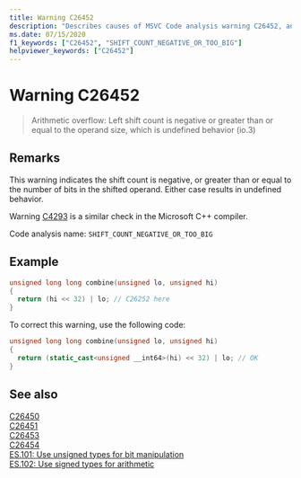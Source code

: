 ```yaml
---
title: Warning C26452
description: "Describes causes of MSVC Code analysis warning C26452, and how to fix the issue."
ms.date: 07/15/2020
f1_keywords: ["C26452", "SHIFT_COUNT_NEGATIVE_OR_TOO_BIG"]
helpviewer_keywords: ["C26452"]
---
```

# Warning C26452

> Arithmetic overflow: Left shift count is negative or greater than or equal to the operand size, which is undefined behavior (io.3)

## Remarks

This warning indicates the shift count is negative, or greater than or equal to the number of bits in the shifted operand. Either case results in undefined behavior.

Warning [C4293](../error-messages/compiler-warnings/compiler-warning-level-1-c4293.md) is a similar check in the Microsoft C++ compiler.

Code analysis name: `SHIFT_COUNT_NEGATIVE_OR_TOO_BIG`

## Example

```cpp
unsigned long long combine(unsigned lo, unsigned hi)
{
  return (hi << 32) | lo; // C26252 here
}
```

To correct this warning, use the following code:

```cpp
unsigned long long combine(unsigned lo, unsigned hi)
{
  return (static_cast<unsigned __int64>(hi) << 32) | lo; // OK
}
```

## See also

[C26450](c26450.md)\
[C26451](c26451.md)\
[C26453](c26453.md)\
[C26454](c26454.md)\
[ES.101: Use unsigned types for bit manipulation](https://isocpp.github.io/CppCoreGuidelines/CppCoreGuidelines#es101-use-unsigned-types-for-bit-manipulation)\
[ES.102: Use signed types for arithmetic](https://isocpp.github.io/CppCoreGuidelines/CppCoreGuidelines#es102-use-signed-types-for-arithmetic)
